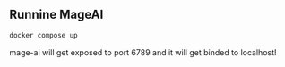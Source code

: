 ## Runnine MageAI

```bash
docker compose up
```

mage-ai will get exposed to port 6789 and it will get binded to localhost!